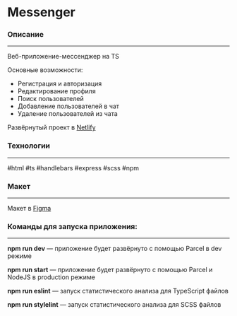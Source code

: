 # Messenger

### Описание
___
Веб-приложение-мессенджер на TS

Основные возможности:
- Регистрация и авторизация
- Редактирование профиля
- Поиск пользователей
- Добавление пользователей в чат
- Удаление пользователей из чата

Развёрнутый проект в [Netlify](https://dancing-bavarois-ce034b.netlify.app)

### Технологии
___
#html #ts #handlebars #express #scss #npm

### Макет
___
Макет в [Figma](https://www.figma.com/file/jF5fFFzgGOxQeB4CmKWTiE/Chat_external_link?node-id=0%3A1)

### Команды для запуска приложения:
___
**npm run dev** — приложение будет развёрнуто с помощью Parcel в dev режиме

**npm run start** — приложение будет развёрнуто с помощью Parcel и NodeJS в production режиме

**npm run eslint** — запуск статистического анализа для TypeScript файлов

**npm run stylelint** — запуск статистического анализа для SCSS файлов

